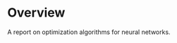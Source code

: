 <!--
  ** File Name: README.md
  ** Author:    Aditya Ramesh
  ** Date:      05/10/2015
  ** Contact:   _@adityaramesh.com
-->

# Overview

A report on optimization algorithms for neural networks.

